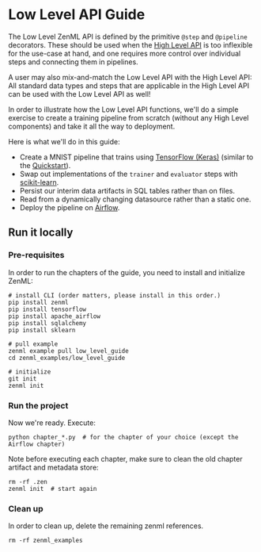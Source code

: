 # Low Level API Guide

The Low Level ZenML API is defined by the primitive `@step` and `@pipeline` decorators. These should be used when the [High Level API](../high-level-api) is too inflexible for the use-case at hand, and one requires more control over individual steps and connecting them in pipelines.

A user may also mix-and-match the Low Level API with the High Level API: All standard data types and steps that are applicable in the High Level API can be used with the Low Level API as well!

In order to illustrate how the Low Level API functions, we'll do a simple exercise to create a training pipeline from scratch (without any High Level components) and take it all the way to deployment.

Here is what we'll do in this guide:

* Create a MNIST pipeline that trains using [TensorFlow (Keras)](https://www.tensorflow.org/) (similar to the [Quickstart](../../quickstart-guide.md)).
* Swap out implementations of the `trainer` and `evaluator` steps with [scikit-learn](https://scikit-learn.org/).
* Persist our interim data artifacts in SQL tables rather than on files.
* Read from a dynamically changing datasource rather than a static one.
* Deploy the pipeline on [Airflow](https://airflow.apache.org/).


## Run it locally

### Pre-requisites
In order to run the chapters of the guide, you need to install and initialize ZenML:

```shell
# install CLI (order matters, please install in this order.)
pip install zenml 
pip install tensorflow
pip install apache_airflow
pip install sqlalchemy 
pip install sklearn

# pull example
zenml example pull low_level_guide
cd zenml_examples/low_level_guide

# initialize
git init
zenml init
```

### Run the project
Now we're ready. Execute:

```shell
python chapter_*.py  # for the chapter of your choice (except the Airflow chapter)
```

Note before executing each chapter, make sure to clean the old chapter artifact and metadata store:

```shell
rm -rf .zen
zenml init  # start again
```

### Clean up
In order to clean up, delete the remaining zenml references.

```shell
rm -rf zenml_examples
```